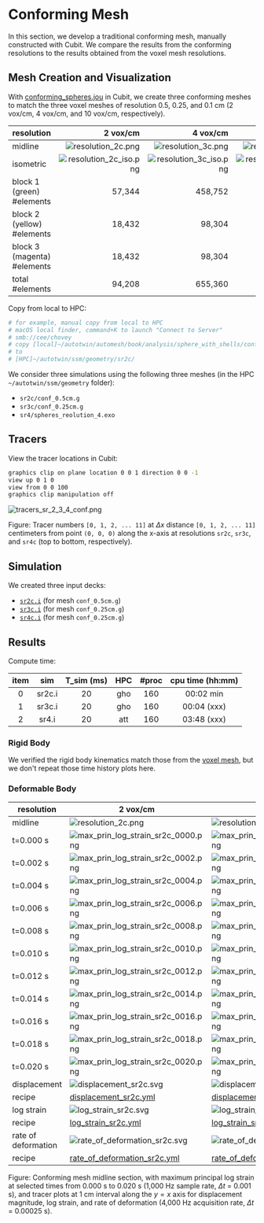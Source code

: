 # Conforming Mesh

In this section, we develop a traditional conforming mesh, manually
constructed with Cubit.  We compare the results from the conforming
resolutions to the results obtained from the voxel mesh resolutions.

## Mesh Creation and Visualization

With [conforming_spheres.jou](conforming_spheres.jou) in Cubit, we create three conforming meshes to match the three voxel meshes of resolution 0.5, 0.25, and 0.1 cm (2 vox/cm, 4 vox/cm, and 10 vox/cm, respectively).

resolution | 2 vox/cm | 4 vox/cm | 10 vox/cm
---------- | -------: | -------: | --------:
midline   |  ![resolution_2c.png](img/resolution_2c.png) | ![resolution_3c.png](img/resolution_3c.png) | ![resolution_4c.png](img/resolution_4c.png)
isometric  | ![resolution_2c_iso.png](img/resolution_2c_iso.png) | ![resolution_3c_iso.png](img/resolution_3c_iso.png) | ![resolution_4c_iso.png](img/resolution_4c_iso.png)
block 1 (green) #elements | 57,344 | 458,752 | 7,089,776
block 2 (yellow) #elements | 18,432 | 98,304 | 1,497,840
block 3 (magenta) #elements | 18,432 | 98,304 | 1,497,840
total #elements | 94,208 | 655,360 | 10,085,456

Copy from local to HPC:

```sh
# for example, manual copy from local to HPC
# macOS local finder, command+K to launch "Connect to Server"
# smb://cee/chovey
# copy [local]~/autotwin/automesh/book/analysis/sphere_with_shells/conf_0.5cm.g
# to
# [HPC]~/autotwin/ssm/geometry/sr2c/
```

We consider three simulations using the following three meshes (in the HPC `~/autotwin/ssm/geometry` folder):

* `sr2c/conf_0.5cm.g`
* `sr3c/conf_0.25cm.g`
* `sr4/spheres_reolution_4.exo`

## Tracers

View the tracer locations in Cubit:

```sh
graphics clip on plane location 0 0 1 direction 0 0 -1
view up 0 1 0
view from 0 0 100
graphics clip manipulation off
```

![tracers_sr_2_3_4_conf.png](img/tracers_sr_2_3_4_conf.png)

Figure: Tracer numbers `[0, 1, 2, ... 11]` at $\Delta x$ distance `[0, 1, 2, ... 11]` centimeters from point `(0, 0, 0)` along the x-axis at resolutions `sr2c`, `sr3c`, and `sr4c` (top to bottom, respectively).

## Simulation

We created three input decks:

* [`sr2c.i`](https://github.com/autotwin/ssm/blob/main/input/sr2c/sr2c.i) (for mesh `conf_0.5cm.g`)
* [`sr3c.i`](https://github.com/autotwin/ssm/blob/main/input/sr3c/sr3c.i) (for mesh `conf_0.25cm.g`)
* [`sr4c.i`](https://github.com/autotwin/ssm/blob/main/input/sr4c/sr4c.i) (for mesh `conf_0.25cm.g`)

## Results

Compute time:

item | sim | T_sim (ms) | HPC | #proc | cpu time (hh:mm)
:---: | :---: | :---: | :---: | :---: | :---:
0 | sr2c.i | 20 | gho | 160 | 00:02 min
1 | sr3c.i | 20 | gho | 160 | 00:04 (xxx)
2 | sr4.i | 20 | att | 160 | 03:48 (xxx)

### Rigid Body

We verified the rigid body kinematics match those from the [voxel mesh](simulation.md#rigid-body), but we don't repeat those time history plots here.

### Deformable Body

resolution | 2 vox/cm | 4 vox/cm | 10 vox/cm
---------- | -------- | -------- | ---------
midline   | ![resolution_2c.png](img/resolution_2c.png) | ![resolution_3c.png](img/resolution_3c.png) | ![resolution_4c.png](img/resolution_4c.png)
t=0.000 s | ![max_prin_log_strain_sr2c_0000.png](img/max_prin_log_strain_sr3c_0000.png) | ![max_prin_log_strain_sr3c_0000.png](img/max_prin_log_strain_sr3c_0000.png) | ![max_prin_log_strain_sr4c_0000.png](img/max_prin_log_strain_sr4c_0000.png)
t=0.002 s | ![max_prin_log_strain_sr2c_0002.png](img/max_prin_log_strain_sr2c_0002.png) | ![max_prin_log_strain_sr3c_0002.png](img/max_prin_log_strain_sr3c_0002.png) | ![max_prin_log_strain_sr4c_0002.png](img/max_prin_log_strain_sr4c_0002.png)
t=0.004 s | ![max_prin_log_strain_sr2c_0004.png](img/max_prin_log_strain_sr2c_0004.png) | ![max_prin_log_strain_sr3c_0004.png](img/max_prin_log_strain_sr3c_0004.png) | ![max_prin_log_strain_sr4c_0004.png](img/max_prin_log_strain_sr4c_0004.png)
t=0.006 s | ![max_prin_log_strain_sr2c_0006.png](img/max_prin_log_strain_sr2c_0006.png) | ![max_prin_log_strain_sr3c_0006.png](img/max_prin_log_strain_sr3c_0006.png) | ![max_prin_log_strain_sr4c_0006.png](img/max_prin_log_strain_sr4c_0006.png)
t=0.008 s | ![max_prin_log_strain_sr2c_0008.png](img/max_prin_log_strain_sr2c_0008.png) | ![max_prin_log_strain_sr3c_0008.png](img/max_prin_log_strain_sr3c_0008.png) | ![max_prin_log_strain_sr4c_0008.png](img/max_prin_log_strain_sr4c_0008.png)
t=0.010 s | ![max_prin_log_strain_sr2c_0010.png](img/max_prin_log_strain_sr2c_0010.png) | ![max_prin_log_strain_sr3c_0010.png](img/max_prin_log_strain_sr3c_0010.png) | ![max_prin_log_strain_sr4c_0010.png](img/max_prin_log_strain_sr4c_0010.png)
t=0.012 s | ![max_prin_log_strain_sr2c_0012.png](img/max_prin_log_strain_sr2c_0012.png) | ![max_prin_log_strain_sr3c_0012.png](img/max_prin_log_strain_sr3c_0012.png) | ![max_prin_log_strain_sr4c_0012.png](img/max_prin_log_strain_sr4c_0012.png)
t=0.014 s | ![max_prin_log_strain_sr2c_0014.png](img/max_prin_log_strain_sr2c_0014.png) | ![max_prin_log_strain_sr3c_0014.png](img/max_prin_log_strain_sr3c_0014.png) | ![max_prin_log_strain_sr4c_0014.png](img/max_prin_log_strain_sr4c_0014.png)
t=0.016 s | ![max_prin_log_strain_sr2c_0016.png](img/max_prin_log_strain_sr2c_0016.png) | ![max_prin_log_strain_sr3c_0016.png](img/max_prin_log_strain_sr3c_0016.png) | ![max_prin_log_strain_sr4c_0016.png](img/max_prin_log_strain_sr4c_0016.png)
t=0.018 s | ![max_prin_log_strain_sr2c_0018.png](img/max_prin_log_strain_sr2c_0018.png) | ![max_prin_log_strain_sr3c_0018.png](img/max_prin_log_strain_sr3c_0018.png) | ![max_prin_log_strain_sr4c_0018.png](img/max_prin_log_strain_sr4c_0018.png)
t=0.020 s | ![max_prin_log_strain_sr2c_0020.png](img/max_prin_log_strain_sr2c_0020.png) | ![max_prin_log_strain_sr3c_0020.png](img/max_prin_log_strain_sr3c_0020.png) | ![max_prin_log_strain_sr4c_0020.png](img/max_prin_log_strain_sr4c_0020.png)
displacement | ![displacement_sr2c.svg](img/displacement_sr2c.svg) | ![displacement_sr3c.svg](img/displacement_sr3c.svg) | ![displacement_sr4c.svg](img/displacement_sr4c.svg)
recipe | [displacement_sr2c.yml](xyfigure_recipes/displacement_sr2c.yml) | [displacement_sr3c.yml](xyfigure_recipes/displacement_sr3c.yml) | [displacement_sr4c.yml](xyfigure_recipes/displacement_sr4c.yml)
log strain | ![log_strain_sr2c.svg](img/log_strain_sr2c.svg) | ![log_strain_sr3c.svg](img/log_strain_sr3c.svg) | ![log_strain_sr4c.svg](img/log_strain_sr4c.svg)
recipe | [log_strain_sr2c.yml](xyfigure_recipes/log_strain_sr2c.yml) | [log_strain_sr3c.yml](xyfigure_recipes/log_strain_sr3c.yml) | [log_strain_sr4c.yml](xyfigure_recipes/log_strain_sr4c.yml)
rate of deformation | ![rate_of_deformation_sr2c.svg](img/rate_of_deformation_sr2c.svg) | ![rate_of_deformation_sr3c.svg](img/rate_of_deformation_sr3c.svg) | ![rate_of_deformation_sr4c.svg](img/rate_of_deformation_sr4c.svg)
recipe | [rate_of_deformation_sr2c.yml](xyfigure_recipes/rate_of_deformation_sr2c.yml) | [rate_of_deformation_sr3c.yml](xyfigure_recipes/rate_of_deformation_sr3c.yml) | [rate_of_deformation_sr4c.yml](xyfigure_recipes/rate_of_deformation_sr4c.yml)

Figure: Conforming mesh midline section, with maximum principal log strain at selected times from 0.000 s to 0.020 s (1,000 Hz sample rate, $\Delta t$ = 0.001 s), and tracer plots at 1 cm interval along the $y=x$ axis for displacement magnitude, log strain, and rate of deformation (4,000 Hz acquisition rate, $\Delta t$ = 0.00025 s).
